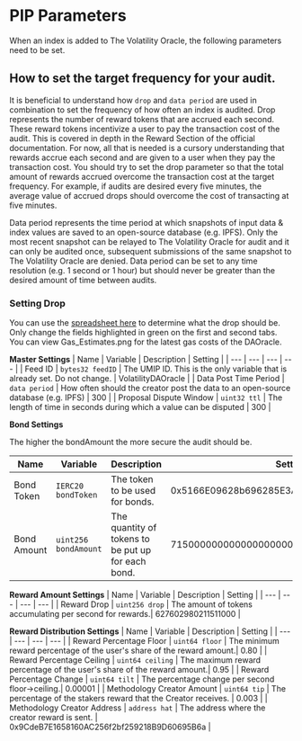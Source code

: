 # PIP Parameters

When an index is added to The Volatility Oracle, the following parameters need to be set.

## How to set the target frequency for your audit.

It is beneficial to understand how `drop` and `data period` are used in combination to set the frequency of how often an index is audited.
Drop represents the number of reward tokens that are accrued each second. These reward tokens incentivize a user to pay the transaction cost of the audit. This is covered in depth in the Reward Section of the official documentation. For now, all that is needed is a cursory understanding that rewards accrue each second and are given to a user when they pay the transaction cost. You should try to set the drop parameter so that the total amount of rewards accrued overcome the transaction cost at the target frequency. For example, if audits are desired every five minutes, the average value of accrued drops should overcome the cost of transacting at five minutes.

Data period represents the time period at which snapshots of input data & index values are saved to an open-source database (e.g. IPFS). Only the most recent snapshot can be relayed to The Volatility Oracle for audit and it can only be audited once, subsequent submissions of the same snapshot to The Volatility Oracle are denied. Data period can be set to any time resolution (e.g. 1 second or 1 hour) but should never be greater than the desired amount of time between audits.

### Setting Drop

You can use the [spreadsheet here](./Set_Drop.xlsx) to determine what the drop should be. Only change the fields highlighted in green on the first and second tabs. You can view Gas_Estimates.png for the latest gas costs of the DAOracle.

**Master Settings**
| Name | Variable | Description | Setting |
| --- | --- | --- | --- |
| Feed ID | `bytes32 feedID` | The UMIP ID. This is the only variable that is already set. Do not change. | VolatilityDAOracle |
| Data Post Time Period | `data period` | How often should the creator post the data to an open-source database (e.g. IPFS) | 300 |
| Proposal Dispute Window | `uint32 ttl` | The length of time in seconds during which a value can be disputed | 300 |

**Bond Settings**

The higher the bondAmount the more secure the audit should be.

| Name | Variable | Description | Setting |
| --- | --- | --- | --- |
| Bond Token | `IERC20 bondToken` | The token to be used for bonds.| 0x5166E09628b696285E3A151e84FB977736a83575 |
| Bond Amount | `uint256 bondAmount` | The quantity of tokens to be put up for each bond.| 7150000000000000000000 |

 **Reward Amount Settings**
| Name | Variable | Description | Setting |
| --- | --- | --- | --- |
| Reward Drop | `uint256 drop` | The amount of tokens accumulating per second for rewards.| 627602980211511000 |

**Reward Distribution Settings**
| Name | Variable | Description | Setting |
| --- | --- | --- | --- |
| Reward Percentage Floor | `uint64 floor` | The minimum reward percentage of the user's share of the reward amount.| 0.80 |
| Reward Percentage Ceiling | `uint64 ceiling` | The maximum reward percentage of the user's share of the reward amount.| 0.95 |
| Reward Percentage Change | `uint64 tilt` | The percentage change per second floor->ceiling.| 0.00001 |
| Methodology Creator Amount | `uint64 tip` | The percentage of the stakers reward that the Creator receives. | 0.003 |
| Methodology Creator Address | `address hat` | The address where the creator reward is sent. | 0x9CdeB7E1658160AC256f2bf259218B9D60695B6a |

